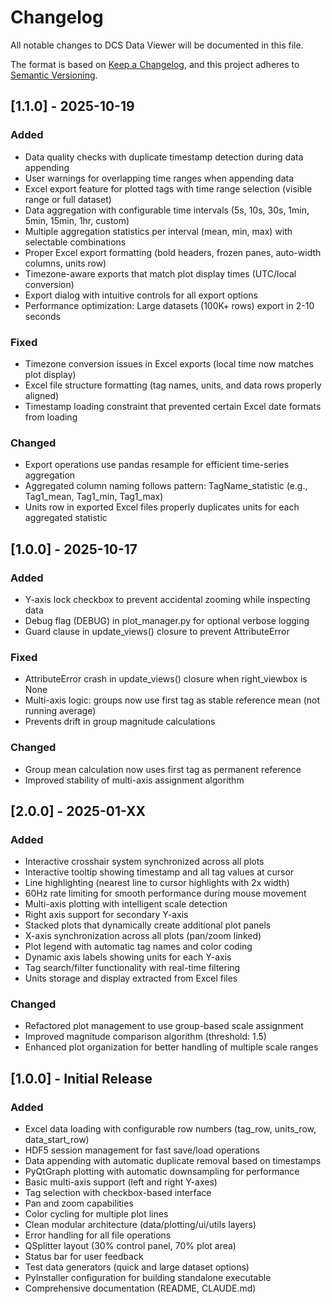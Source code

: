 # Changelog

All notable changes to DCS Data Viewer will be documented in this file.

The format is based on [Keep a Changelog](https://keepachangelog.com/en/1.0.0/),
and this project adheres to [Semantic Versioning](https://semver.org/spec/v2.0.0.html).

## [1.1.0] - 2025-10-19

### Added
- Data quality checks with duplicate timestamp detection during data appending
- User warnings for overlapping time ranges when appending data
- Excel export feature for plotted tags with time range selection (visible range or full dataset)
- Data aggregation with configurable time intervals (5s, 10s, 30s, 1min, 5min, 15min, 1hr, custom)
- Multiple aggregation statistics per interval (mean, min, max) with selectable combinations
- Proper Excel export formatting (bold headers, frozen panes, auto-width columns, units row)
- Timezone-aware exports that match plot display times (UTC/local conversion)
- Export dialog with intuitive controls for all export options
- Performance optimization: Large datasets (100K+ rows) export in 2-10 seconds

### Fixed
- Timezone conversion issues in Excel exports (local time now matches plot display)
- Excel file structure formatting (tag names, units, and data rows properly aligned)
- Timestamp loading constraint that prevented certain Excel date formats from loading

### Changed
- Export operations use pandas resample for efficient time-series aggregation
- Aggregated column naming follows pattern: TagName_statistic (e.g., Tag1_mean, Tag1_min, Tag1_max)
- Units row in exported Excel files properly duplicates units for each aggregated statistic

## [1.0.0] - 2025-10-17

### Added
- Y-axis lock checkbox to prevent accidental zooming while inspecting data
- Debug flag (DEBUG) in plot_manager.py for optional verbose logging
- Guard clause in update_views() closure to prevent AttributeError

### Fixed
- AttributeError crash in update_views() closure when right_viewbox is None
- Multi-axis logic: groups now use first tag as stable reference mean (not running average)
- Prevents drift in group magnitude calculations

### Changed
- Group mean calculation now uses first tag as permanent reference
- Improved stability of multi-axis assignment algorithm

## [2.0.0] - 2025-01-XX

### Added
- Interactive crosshair system synchronized across all plots
- Interactive tooltip showing timestamp and all tag values at cursor
- Line highlighting (nearest line to cursor highlights with 2x width)
- 60Hz rate limiting for smooth performance during mouse movement
- Multi-axis plotting with intelligent scale detection
- Right axis support for secondary Y-axis
- Stacked plots that dynamically create additional plot panels
- X-axis synchronization across all plots (pan/zoom linked)
- Plot legend with automatic tag names and color coding
- Dynamic axis labels showing units for each Y-axis
- Tag search/filter functionality with real-time filtering
- Units storage and display extracted from Excel files

### Changed
- Refactored plot management to use group-based scale assignment
- Improved magnitude comparison algorithm (threshold: 1.5)
- Enhanced plot organization for better handling of multiple scale ranges

## [1.0.0] - Initial Release

### Added
- Excel data loading with configurable row numbers (tag_row, units_row, data_start_row)
- HDF5 session management for fast save/load operations
- Data appending with automatic duplicate removal based on timestamps
- PyQtGraph plotting with automatic downsampling for performance
- Basic multi-axis support (left and right Y-axes)
- Tag selection with checkbox-based interface
- Pan and zoom capabilities
- Color cycling for multiple plot lines
- Clean modular architecture (data/plotting/ui/utils layers)
- Error handling for all file operations
- QSplitter layout (30% control panel, 70% plot area)
- Status bar for user feedback
- Test data generators (quick and large dataset options)
- PyInstaller configuration for building standalone executable
- Comprehensive documentation (README, CLAUDE.md)
